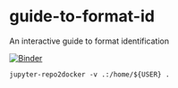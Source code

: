 # guide-to-format-id
An interactive guide to format identification

[![Binder](https://mybinder.org/badge_logo.svg)](https://mybinder.org/v2/gh/digipresnet/guide-to-format-id/master)

```
jupyter-repo2docker -v .:/home/${USER} .
```
